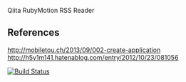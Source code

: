 Qiita RubyMotion RSS Reader

## References

http://mobiletou.ch/2013/09/002-create-application
http://h5y1m141.hatenablog.com/entry/2012/10/23/081056

[![Build Status](https://travis-ci.org/shigemk2/RMQiita.png)](https://travis-ci.org/shigemk2/RMQiita)
